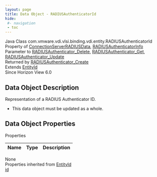 ```yaml
---
layout: page
title: Data Object - RADIUSAuthenticatorId
hide:
 #- navigation
 - toc
---
```


  
  
  



Java Class
    com.vmware.vdi.vlsi.binding.vdi.entity.RADIUSAuthenticatorId  
Property of
     [ConnectionServerRADIUSData](vdi.infrastructure.ConnectionServer.RADIUSData.md#field_detail), [RADIUSAuthenticatorInfo](vdi.infrastructure.RADIUSAuthenticator.RADIUSAuthenticatorInfo.md#field_detail)  
Parameter to
     [RADIUSAuthenticator_Delete](vdi.infrastructure.RADIUSAuthenticator.md#delete), [RADIUSAuthenticator_Get](vdi.infrastructure.RADIUSAuthenticator.md#get), [RADIUSAuthenticator_Update](vdi.infrastructure.RADIUSAuthenticator.md#update)  
Returned by
     [RADIUSAuthenticator_Create](vdi.infrastructure.RADIUSAuthenticator.md#create)  
Extends
     [EntityId](vdi.EntityId.md)  
Since 
    Horizon View 6.0

## Data Object Description 

Representation of a RADIUS Authenticator ID. 

  * This data object must be updated as a whole.



## Data Object Properties

Properties

Name |  Type |  Description   
---|---|---  
None  
Properties inherited from [EntityId](vdi.EntityId.md)  
[id](vdi.EntityId.md#id)  
  
  

  
  

